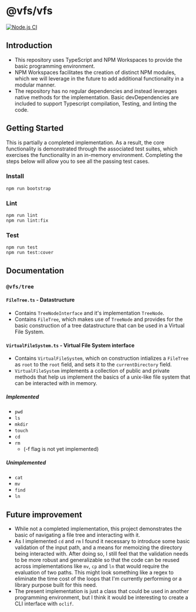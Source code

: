 # @vfs/vfs

[![Node.js CI](https://github.com/wintermuted/tree-ts/actions/workflows/node.js.yml/badge.svg)](https://github.com/wintermuted/tree-ts/actions/workflows/node.js.yml)

## Introduction

- This repository uses TypeScript and NPM Workspaces to provide the basic programming environment.  
- NPM Workspaces facilitates the creation of distinct NPM modules, which we will leverage in the future to add additional functionality in a modular manner.
- The repository has no regular dependencies and instead leverages native methods for the implementation.  Basic devDependencies are included to support Typescript compilation, Testing, and linting the code.

## Getting Started

This is partially a completed implementation.  As a result, the core functionality is demonstrated through the associated test suites, which exercises the functionality in an in-memory environment.  Completing the steps below will allow you to see all the passing test cases.

### Install

```
npm run bootstrap
```

### Lint

```
npm run lint
npm run lint:fix
```

### Test

```
npm run test
npm run test:cover
```

## Documentation

### `@vfs/tree`

#### `FileTree.ts` - Datastructure

- Contains `TreeNodeInterface` and it's implementation `TreeNode`.  
- Contains `FileTree`, which makes use of `TreeNode` and provides for the basic construction of a tree datastructure that can be used in a Virtual File System.

#### `VirtualFileSystem.ts` - Virtual File System interface

- Contains `VirtualFileSystem`, which on construction intializes a `FileTree` as `root` to the `root` field, and sets it to the `currentDirectory` field.
- `VirtualFileSystem` implements a collection of public and private methods that help us implement the basics of a unix-like file system that can be interacted with in memory.

##### Implemented

- `pwd`
- `ls`
- `mkdir`
- `touch`
- `cd`
- `rm`
  - (-f flag is not yet implemented)

##### Unimplemented

- `cat`
- `mv`
- `find`
- `ln`

## Future improvement

- While not a completed implementation, this project demonstrates the basic of navigating a file tree and interacting with it.  
- As I implemented `cd` and `rm` I found it necessary to introduce some basic validation of the input path, and a means for memoizing the directory being interacted with.  After doing so, I still feel that the validation needs to be more robust and generalizable so that the code can be reused across implementations like `mv`, `cp` and `ln`  that would require the evaluation of two paths.  This might look something like a regex to eliminate the time cost of the loops that I'm currently performing or a library purpose built for this need.
- The present implementation is just a class that could be used in another programming environment, but I think it would be interesting to create a CLI interface with `oclif`.
